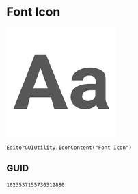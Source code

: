 # Font Icon
![](/img/Font%20Icon.png)

``` CSharp
EditorGUIUtility.IconContent("Font Icon")
```
## GUID
```
1623537155730312880
```
